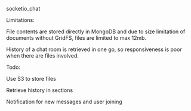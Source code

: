 socketio_chat

Limitations:

File contents are stored directly in MongoDB and due to size limitation of documents without GridFS, files are limited to max 12mb.

History of a chat room is retrieved in one go, so responsiveness is poor when there are files involved.


Todo:

Use S3 to store files

Retrieve history in sections

Notification for new messages and user joining

